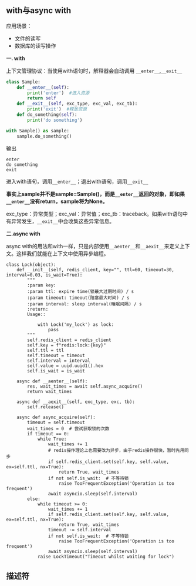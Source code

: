 ## with与async with
应用场景：
* 文件的读写
* 数据库的读写操作

**一. with**

上下文管理协议：当使用with语句时，解释器会自动调用 `__enter__`,`__exit__`

```python
class Sample:
    def __enter__(self):
        print('enter')  #进入资源
        return self
    def __exit__(self, exc_type, exc_val, exc_tb):
        print('exit')  #释放资源
    def do_something(self):
        print('do something')

with Sample() as sample:   
    sample.do_something()
```

输出

```
enter
do something
exit
```

进入with语句，调用`__enter__`；退出with语句，调用`__exit__`

**事实上sample并不是sample=Sample()，而是`__enter__`返回的对象，即如果`__enter__`没有return，sample将为None。**

exc_type：异常类型；exc_val：异常值；exc_tb：traceback。如果with语句中有异常发生，`__exit__`中会收集这些异常信息。

**二.async with**

async with的用法和with一样，只是内部使用`__aenter__`和`__aexit__`来定义上下文。这样我们就能在上下文中使用异步编程。

```
class Lock(object):
    def __init__(self, redis_client, key="", ttl=60, timeout=30, interval=0.03, is_wait=True):
        """
        :param key:
        :param ttl: expire time(锁最大过期时间) / s
        :param timeout: timeout(阻塞最大时间) / s
        :param interval: sleep interval(睡眠间隔) / s
        :return:
        Usage::

            with Lock('my_lock') as lock:
                pass
        """
        self.redis_client = redis_client
        self.key = f"redis:lock:{key}"
        self.ttl = ttl
        self.timeout = timeout
        self.interval = interval
        self.value = uuid.uuid1().hex
        self.is_wait = is_wait

    async def __aenter__(self):
        res, wait_times = await self.async_acquire()
        return wait_times

    async def __aexit__(self, exc_type, exc, tb):
        self.release()

    async def async_acquire(self):
        timeout = self.timeout
        wait_times = 0  # 尝试获取锁的次数
        if timeout == 0:
            while True:
                wait_times += 1
                # redis操作理论上也需要改为异步，由于redis操作很快，暂时先用同步
                if self.redis_client.set(self.key, self.value, ex=self.ttl, nx=True):
                    return True, wait_times
                if not self.is_wait:  # 不等待锁
                    raise TooFrequentException('Operation is too frequent')
                await asyncio.sleep(self.interval)
        else:
            while timeout >= 0:
                wait_times += 1
                if self.redis_client.set(self.key, self.value, ex=self.ttl, nx=True):
                    return True, wait_times
                timeout -= self.interval
                if not self.is_wait:  # 不等待锁
                    raise TooFrequentException('Operation is too frequent')
                await asyncio.sleep(self.interval)
            raise LockTimeout("Timeout whilst waiting for lock")
```
## 描述符

